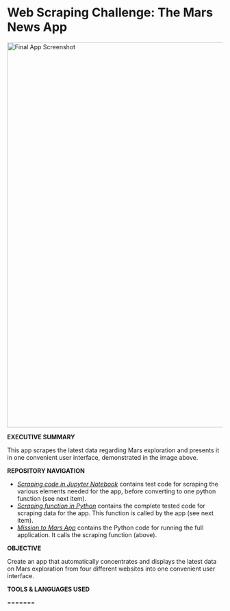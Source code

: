 # Web Scraping Challenge: The Mars News App

<a href="https://github.com/kennethcandersen/web-scraping-challenge/blob/main/screenshot_of_final_app.png" target="_blank"><img width="900" alt="Final App Screenshot" src="https://github.com/kennethcandersen/web-scraping-challenge/blob/main/screenshot_of_final_app.png"></a>

**EXECUTIVE SUMMARY**

This app scrapes the latest data regarding Mars exploration and presents it in one convenient user interface, demonstrated in the image above.


**REPOSITORY NAVIGATION**

* [*Scraping code in Jupyter Notebook*](https://github.com/kennethcandersen/web-scraping-challenge/blob/main/Missions_to_Mars/mission_to_mars.ipynb) contains test code for scraping the various elements needed for the app, before converting to one python function (see next item).
* [*Scraping function in Python*](https://github.com/kennethcandersen/web-scraping-challenge/blob/main/Missions_to_Mars/scrape_mars.py) contains the complete tested code for scraping data for the app. This function is called by the app (see next item). 
* [*Mission to Mars App*](https://github.com/kennethcandersen/web-scraping-challenge/blob/main/Missions_to_Mars/mission_to_mars_app.py) contains the Python code for running the full application. It calls the scraping function (above).

**OBJECTIVE**

Create an app that automatically concentrates and displays the latest data on Mars exploration from four different websites into one convenient user interface. 


**TOOLS & LANGUAGES USED**



=======


